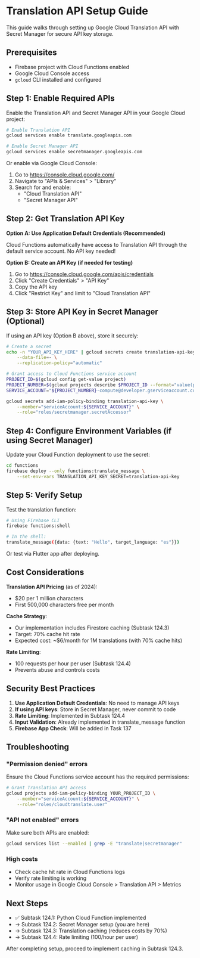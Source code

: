 # Translation API Setup Guide

This guide walks through setting up Google Cloud Translation API with Secret Manager for secure API key storage.

## Prerequisites

- Firebase project with Cloud Functions enabled
- Google Cloud Console access
- `gcloud` CLI installed and configured

## Step 1: Enable Required APIs

Enable the Translation API and Secret Manager API in your Google Cloud project:

```bash
# Enable Translation API
gcloud services enable translate.googleapis.com

# Enable Secret Manager API
gcloud services enable secretmanager.googleapis.com
```

Or enable via Google Cloud Console:
1. Go to https://console.cloud.google.com/
2. Navigate to "APIs & Services" > "Library"
3. Search for and enable:
   - "Cloud Translation API"
   - "Secret Manager API"

## Step 2: Get Translation API Key

**Option A: Use Application Default Credentials (Recommended)**

Cloud Functions automatically have access to Translation API through the default service account. No API key needed!

**Option B: Create an API Key (if needed for testing)**

1. Go to https://console.cloud.google.com/apis/credentials
2. Click "Create Credentials" > "API Key"
3. Copy the API key
4. Click "Restrict Key" and limit to "Cloud Translation API"

## Step 3: Store API Key in Secret Manager (Optional)

If using an API key (Option B above), store it securely:

```bash
# Create a secret
echo -n "YOUR_API_KEY_HERE" | gcloud secrets create translation-api-key \
    --data-file=- \
    --replication-policy="automatic"

# Grant access to Cloud Functions service account
PROJECT_ID=$(gcloud config get-value project)
PROJECT_NUMBER=$(gcloud projects describe $PROJECT_ID --format="value(projectNumber)")
SERVICE_ACCOUNT="${PROJECT_NUMBER}-compute@developer.gserviceaccount.com"

gcloud secrets add-iam-policy-binding translation-api-key \
    --member="serviceAccount:${SERVICE_ACCOUNT}" \
    --role="roles/secretmanager.secretAccessor"
```

## Step 4: Configure Environment Variables (if using Secret Manager)

Update your Cloud Function deployment to use the secret:

```bash
cd functions
firebase deploy --only functions:translate_message \
    --set-env-vars TRANSLATION_API_KEY_SECRET=translation-api-key
```

## Step 5: Verify Setup

Test the translation function:

```bash
# Using Firebase CLI
firebase functions:shell

# In the shell:
translate_message({data: {text: "Hello", target_language: "es"}})
```

Or test via Flutter app after deploying.

## Cost Considerations

**Translation API Pricing** (as of 2024):
- $20 per 1 million characters
- First 500,000 characters free per month

**Cache Strategy**:
- Our implementation includes Firestore caching (Subtask 124.3)
- Target: 70% cache hit rate
- Expected cost: ~$6/month for 1M translations (with 70% cache hits)

**Rate Limiting**:
- 100 requests per hour per user (Subtask 124.4)
- Prevents abuse and controls costs

## Security Best Practices

1. **Use Application Default Credentials**: No need to manage API keys
2. **If using API keys**: Store in Secret Manager, never commit to code
3. **Rate Limiting**: Implemented in Subtask 124.4
4. **Input Validation**: Already implemented in translate_message function
5. **Firebase App Check**: Will be added in Task 137

## Troubleshooting

### "Permission denied" errors

Ensure the Cloud Functions service account has the required permissions:

```bash
# Grant Translation API access
gcloud projects add-iam-policy-binding YOUR_PROJECT_ID \
    --member="serviceAccount:${SERVICE_ACCOUNT}" \
    --role="roles/cloudtranslate.user"
```

### "API not enabled" errors

Make sure both APIs are enabled:

```bash
gcloud services list --enabled | grep -E "translate|secretmanager"
```

### High costs

- Check cache hit rate in Cloud Functions logs
- Verify rate limiting is working
- Monitor usage in Google Cloud Console > Translation API > Metrics

## Next Steps

- ✅ Subtask 124.1: Python Cloud Function implemented
- → Subtask 124.2: Secret Manager setup (you are here)
- → Subtask 124.3: Translation caching (reduces costs by 70%)
- → Subtask 124.4: Rate limiting (100/hour per user)

After completing setup, proceed to implement caching in Subtask 124.3.
